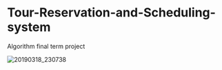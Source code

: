 # Tour-Reservation-and-Scheduling-system
Algorithm final term project

![20190318_230738](https://user-images.githubusercontent.com/32799078/54535801-a9aa9780-49d2-11e9-88eb-5fc91567e326.png)

